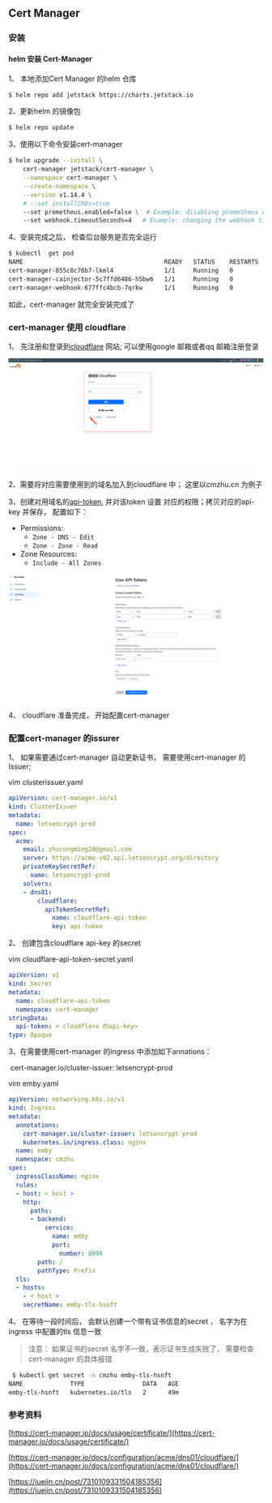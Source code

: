 ## Cert Manager

### 安装

#### helm 安装 Cert-Manager

1、 本地添加Cert Manager 的helm 仓库

```bash
$ helm repo add jetstack https://charts.jetstack.io
```

2、更新helm 的镜像包

```bash
$ helm repo update
```

3、使用以下命令安装cert-manager

```bash
$ helm upgrade --install \
    cert-manager jetstack/cert-manager \
    --namespace cert-manager \
    --create-namespace \
    --version v1.14.4 \
    # --set installCRDs=true
    --set prometheus.enabled=false \  # Example: disabling prometheus using a Helm parameter
    --set webhook.timeoutSeconds=4   # Example: changing the webhook timeout using a Helm parameter
```

4、安装完成之后， 检查后台服务是否完全运行

```bash
$ kubectl  get pod
NAME                                       READY   STATUS    RESTARTS   AGE
cert-manager-855c8c76b7-lkml4              1/1     Running   0          34m
cert-manager-cainjector-5c7ffd6486-h5bw6   1/1     Running   0          20h
cert-manager-webhook-677ffc4bcb-7qrkw      1/1     Running   0          20h
```

如此，cert-manager 就完全安装完成了

### cert-manager 使用 cloudflare

1、 先注册和登录到[cloudflare](https://dash.cloudflare.com/) 网站; 可以使用google 邮箱或者qq 邮箱注册登录

![image-20240309133340263](Cert-Manager.assets/image-20240309133340263.png)

2、需要将对应需要使用到的域名加入到cloudflare 中； 这里以cmzhu.cn 为例子

3、创建对用域名的[api-token](https://cert-manager.io/docs/configuration/acme/dns01/cloudflare/), 并对该token  设置 对应的权限；拷贝对应的api-key 并保存， 配置如下：

- Permissions:
  - `Zone - DNS - Edit`
  - `Zone - Zone - Read`
- Zone Resources:
  - `Include - All Zones`

![image-20240309133909627](Cert-Manager.assets/image-20240309133909627.png)



4、 cloudflare 准备完成， 开始配置cert-manager

### 配置cert-manager 的issurer

1、 如果需要通过cert-manager 自动更新证书， 需要使用cert-manager 的Issuer;

vim clusterissuer.yaml

```yaml
apiVersion: cert-manager.io/v1
kind: ClusterIssuer
metadata:
  name: letsencrypt-prod
spec:
  acme:
    email: zhucongming20@gmail.com
    server: https://acme-v02.api.letsencrypt.org/directory
    privateKeySecretRef:
      name: letsencrypt-prod
    solvers:
    - dns01:
        cloudflare:
          apiTokenSecretRef:
            name: cloudflare-api-token
            key: api-token
```

2、 创建包含cloudflare api-key 的secret

vim cloudflare-api-token-secret.yaml

```yaml
apiVersion: v1
kind: Secret
metadata:
  name: cloudflare-api-token
  namespace: cert-manager
stringData:
  api-token: < cloudflare 的api-key>
type: Opaque
```

3、在需要使用cert-manager 的ingress 中添加如下annations： 

​	cert-manager.io/cluster-issuer: letsencrypt-prod

vim emby.yaml

```yaml
apiVersion: networking.k8s.io/v1
kind: Ingress
metadata:
  annotations:
    cert-manager.io/cluster-issuer: letsencrypt-prod
    kubernetes.io/ingress.class: nginx
  name: emby
  namespace: cmzhu
spec:
  ingressClassName: nginx
  rules:
  - host: < host >  
    http:
      paths:
      - backend:
          service:
            name: emby
            port:
              number: 8096
        path: /
        pathType: Prefix
  tls:
  - hosts:
    - < host > 
    secretName: emby-tls-hsnft
```



4、 在等待一段时间后， 会默认创建一个带有证书信息的secret ， 名字为在ingress 中配置的tls 信息一致

> 注意： 如果证书的secret 名字不一致，表示证书生成失败了， 需要检查cert-manager 的具体报错

```bash
 $ kubectl get secret -n cmzhu emby-tls-hsnft
NAME             TYPE                DATA   AGE
emby-tls-hsnft   kubernetes.io/tls   2      49m
```



### 参考资料

[https://cert-manager.io/docs/usage/certificate/](https://cert-manager.io/docs/usage/certificate/)

[https://cert-manager.io/docs/configuration/acme/dns01/cloudflare/](https://cert-manager.io/docs/configuration/acme/dns01/cloudflare/)

[https://juejin.cn/post/7310109331504185356](https://juejin.cn/post/7310109331504185356)




